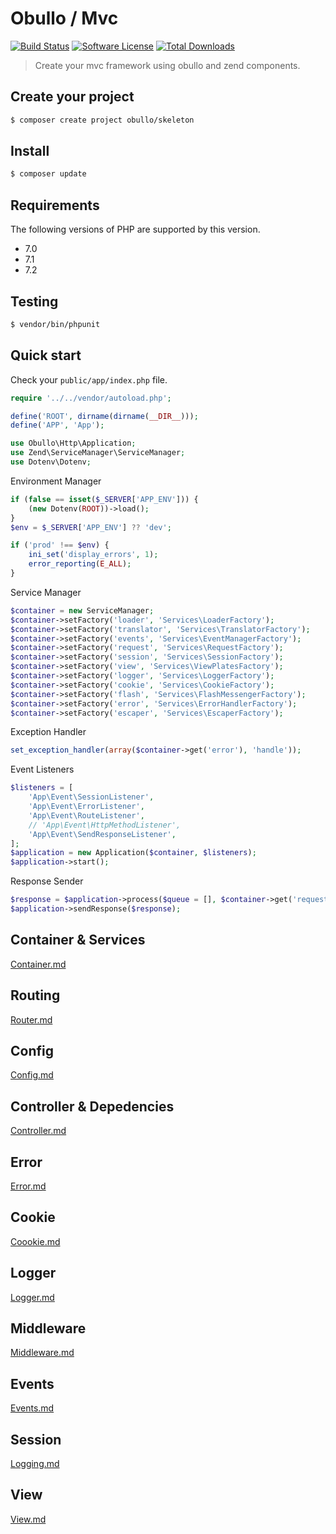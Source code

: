 
# Obullo / Mvc

[![Build Status](https://travis-ci.org/obullo/Mvc.svg?branch=master)](https://travis-ci.org/obullo/Mvc)
[![Software License](https://img.shields.io/badge/license-MIT-brightgreen.svg)](LICENSE.md)
[![Total Downloads](https://img.shields.io/packagist/dt/obullo/mvc.svg)](https://packagist.org/packages/obullo/mvc)

> Create your mvc framework using obullo and zend components.

## Create your project

``` bash
$ composer create project obullo/skeleton
```

## Install

``` bash
$ composer update
```

## Requirements

The following versions of PHP are supported by this version.

* 7.0
* 7.1
* 7.2

## Testing

``` bash
$ vendor/bin/phpunit
```

## Quick start

Check your `public/app/index.php` file.

```php
require '../../vendor/autoload.php';

define('ROOT', dirname(dirname(__DIR__)));
define('APP', 'App');

use Obullo\Http\Application;
use Zend\ServiceManager\ServiceManager;
use Dotenv\Dotenv;
```

Environment Manager

```php
if (false == isset($_SERVER['APP_ENV'])) {
    (new Dotenv(ROOT))->load();
}
$env = $_SERVER['APP_ENV'] ?? 'dev';

if ('prod' !== $env) {
    ini_set('display_errors', 1);  
    error_reporting(E_ALL);
}
```

Service Manager

```php
$container = new ServiceManager;
$container->setFactory('loader', 'Services\LoaderFactory');
$container->setFactory('translator', 'Services\TranslatorFactory');
$container->setFactory('events', 'Services\EventManagerFactory');
$container->setFactory('request', 'Services\RequestFactory');
$container->setFactory('session', 'Services\SessionFactory');
$container->setFactory('view', 'Services\ViewPlatesFactory');
$container->setFactory('logger', 'Services\LoggerFactory');
$container->setFactory('cookie', 'Services\CookieFactory');
$container->setFactory('flash', 'Services\FlashMessengerFactory');
$container->setFactory('error', 'Services\ErrorHandlerFactory');
$container->setFactory('escaper', 'Services\EscaperFactory');
```

Exception Handler

```php
set_exception_handler(array($container->get('error'), 'handle'));
```

Event Listeners

```php
$listeners = [
    'App\Event\SessionListener',
    'App\Event\ErrorListener',
    'App\Event\RouteListener',
    // 'App\Event\HttpMethodListener',
    'App\Event\SendResponseListener',
];
$application = new Application($container, $listeners);
$application->start();
```

Response Sender

```php
$response = $application->process($queue = [], $container->get('request'));
$application->sendResponse($response);
```

## Container & Services

[Container.md](/en/Container.md)

## Routing

[Router.md](/en/Router.md)

## Config

[Config.md](/en/Couter.md)

## Controller & Depedencies

[Controller.md](/en/Controller.md)

## Error

[Error.md](/en/Error.md)

## Cookie

[Coookie.md](/en/Cookie.md)

## Logger

[Logger.md](/en/Logger.md)

## Middleware

[Middleware.md](/en/Middleware.md)

## Events

[Events.md](/en/Events.md)

## Session

[Logging.md](/en/Logging.md)

## View

[View.md](/en/View.md)